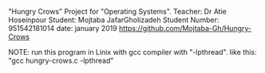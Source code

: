 "Hungry Crows" Project for "Operating Systems".
Teacher: Dr Atie Hoseinpour
Student: Mojtaba JafarGholizadeh
Student Number: 951542181014
date: january 2019
https://github.com/Mojtaba-Gh/Hungry-Crows

NOTE: run this program in Linix with gcc compiler with "-lpthread". like this: "gcc hungry-crows.c -lpthread"
